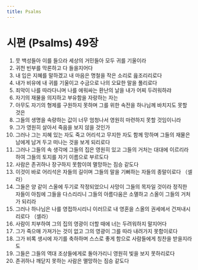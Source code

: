 ```yaml
---
title: Psalms
---
```


# 시편 (Psalms) 49장
1. 뭇 백성들아 이를 들으라 세상의 거민들아 모두 귀를 기울이라
1. 귀천 빈부를 막론하고 다 들을지어다
1. 내 입은 지혜를 말하겠고 내 마음은 명철을 작은 소리로 읊조리리로다
1. 내가 비유에 내 귀를 기울이고 수금으로 나의 오묘한 말을 풀리로다
1. 죄악이 나를 따라다니며 나를 에워싸는 환난의 날을 내가 어찌 두려워하랴
1. 자기의 재물을 의지하고 부유함을 자랑하는 자는
1. 아무도 자기의 형제를 구원하지 못하며 그를 위한 속전을 하나님께 바치지도 못할 것은
1. 그들의 생명을 속량하는 값이 너무 엄청나서 영원히 마련하지 못할 것임이니라
1. 그가 영원히 살아서 죽음을 보지 않을 것인가
1. 그러나 그는 지혜 있는 자도 죽고 어리석고 무지한 자도 함께 망하며 그들의 재물은 남에게 남겨 두고 떠나는 것을 보게 되리로다
1. 그러나 그들의 속 생각에 그들의 집은 영원히 있고 그들의 거처는 대대에 이르리라 하여 그들의 토지를 자기 이름으로 부르도다
1. 사람은 존귀하나 장구하지 못함이여 멸망하는 짐승 같도다
1. 이것이 바로 어리석은 자들의 길이며 그들의 말을 기뻐하는 자들의 종말이로다 （셀라）
1. 그들은 양 같이 스올에 두기로 작정되었으니 사망이 그들의 목자일 것이라 정직한 자들이 아침에 그들을 다스리리니 그들의 아름다움은 소멸하고 스올이 그들의 거처가 되리라
1. 그러나 하나님은 나를 영접하시리니 이러므로 내 영혼을 스올의 권세에서 건져내시리로다 （셀라）
1. 사람이 치부하여 그의 집의 영광이 더할 때에 너는 두려워하지 말지어다
1. 그가 죽으매 가져가는 것이 없고 그의 영광이 그를 따라 내려가지 못함이로다
1. 그가 비록 생시에 자기를 축하하며 스스로 좋게 함으로 사람들에게 칭찬을 받을지라도
1. 그들은 그들의 역대 조상들에게로 돌아가리니 영원히 빛을 보지 못하리로다
1. 존귀하나 깨닫지 못하는 사람은 멸망하는 짐승 같도다